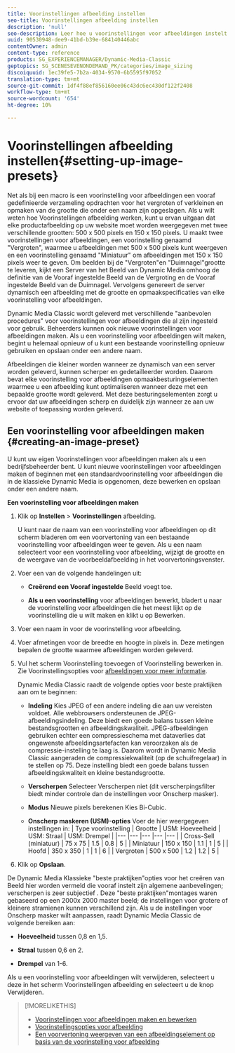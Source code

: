 ```yaml
---
title: Voorinstellingen afbeelding instellen
seo-title: Voorinstellingen afbeelding instellen
description: 'null'
seo-description: Leer hoe u voorinstellingen voor afbeeldingen instelt.
uuid: 90530948-dee9-41bd-b39e-684140446abc
contentOwner: admin
content-type: reference
products: SG_EXPERIENCEMANAGER/Dynamic-Media-Classic
geptopics: SG_SCENESEVENONDEMAND_PK/categories/image_sizing
discoiquuid: 1ec39fe5-7b2a-4034-9570-6b5595f97052
translation-type: tm+mt
source-git-commit: 1df4f88ef856160ee06c43dc6ec430df122f2408
workflow-type: tm+mt
source-wordcount: '654'
ht-degree: 10%

---
```



# Voorinstellingen afbeelding instellen{#setting-up-image-presets}

Net als bij een macro is een voorinstelling voor afbeeldingen een vooraf gedefinieerde verzameling opdrachten voor het vergroten of verkleinen en opmaken van de grootte die onder een naam zijn opgeslagen. Als u wilt weten hoe Voorinstellingen afbeelding werken, kunt u ervan uitgaan dat elke productafbeelding op uw website moet worden weergegeven met twee verschillende grootten: 500 x 500 pixels en 150 x 150 pixels. U maakt twee voorinstellingen voor afbeeldingen, een voorinstelling genaamd &quot;Vergroten&quot;, waarmee u afbeeldingen met 500 x 500 pixels kunt weergeven en een voorinstelling genaamd &quot;Miniatuur&quot; om afbeeldingen met 150 x 150 pixels weer te geven. Om beelden bij de &quot;Vergroten&quot;en &quot;Duimnagel&quot;grootte te leveren, kijkt een Server van het Beeld van Dynamic Media omhoog de definitie van de Vooraf ingestelde Beeld van de Vergroting en de Vooraf ingestelde Beeld van de Duimnagel. Vervolgens genereert de server dynamisch een afbeelding met de grootte en opmaakspecificaties van elke voorinstelling voor afbeeldingen.

Dynamic Media Classic wordt geleverd met verschillende &quot;aanbevolen procedures&quot; voor voorinstellingen voor afbeeldingen die al zijn ingesteld voor gebruik. Beheerders kunnen ook nieuwe voorinstellingen voor afbeeldingen maken. Als u een voorinstelling voor afbeeldingen wilt maken, begint u helemaal opnieuw of u kunt een bestaande voorinstelling opnieuw gebruiken en opslaan onder een andere naam.

Afbeeldingen die kleiner worden wanneer ze dynamisch van een server worden geleverd, kunnen scherper en gedetailleerder worden. Daarom bevat elke voorinstelling voor afbeeldingen opmaakbesturingselementen waarmee u een afbeelding kunt optimaliseren wanneer deze met een bepaalde grootte wordt geleverd. Met deze besturingselementen zorgt u ervoor dat uw afbeeldingen scherp en duidelijk zijn wanneer ze aan uw website of toepassing worden geleverd.

## Een voorinstelling voor afbeeldingen maken {#creating-an-image-preset}

U kunt uw eigen Voorinstellingen voor afbeeldingen maken als u een bedrijfsbeheerder bent. U kunt nieuwe voorinstellingen voor afbeeldingen maken of beginnen met een standaardvoorinstelling voor afbeeldingen die in de klassieke Dynamic Media is opgenomen, deze bewerken en opslaan onder een andere naam.

**Een voorinstelling voor afbeeldingen maken**

1. Klik op **Instellen** > **Voorinstellingen** afbeelding.

   U kunt naar de naam van een voorinstelling voor afbeeldingen op dit scherm bladeren om een voorvertoning van een bestaande voorinstelling voor afbeeldingen weer te geven. Als u een naam selecteert voor een voorinstelling voor afbeelding, wijzigt de grootte en de weergave van de voorbeeldafbeelding in het voorvertoningsvenster.

1. Voer een van de volgende handelingen uit:

   * **Creërend een Vooraf ingestelde** Beeld voegt toe.

   * **Als u een voorinstelling** voor afbeeldingen bewerkt, bladert u naar de voorinstelling voor afbeeldingen die het meest lijkt op de voorinstelling die u wilt maken en klikt u op Bewerken.

1. Voer een naam in voor de voorinstelling voor afbeelding.
1. Voer afmetingen voor de breedte en hoogte in pixels in. Deze metingen bepalen de grootte waarmee afbeeldingen worden geleverd.
1. Vul het scherm Voorinstelling toevoegen of Voorinstelling bewerken in. Zie Voorinstellingsopties voor [afbeeldingen voor meer informatie](application-setup.md#image_preset_options).

   Dynamic Media Classic raadt de volgende opties voor beste praktijken aan om te beginnen:

   * **Indeling** Kies JPEG of een andere indeling die aan uw vereisten voldoet. Alle webbrowsers ondersteunen de JPEG-afbeeldingsindeling. Deze biedt een goede balans tussen kleine bestandsgrootten en afbeeldingskwaliteit. JPEG-afbeeldingen gebruiken echter een compressieschema met dataverlies dat ongewenste afbeeldingsartefacten kan veroorzaken als de compressie-instelling te laag is. Daarom wordt in Dynamic Media Classic aangeraden de compressiekwaliteit (op de schuifregelaar) in te stellen op 75. Deze instelling biedt een goede balans tussen afbeeldingskwaliteit en kleine bestandsgrootte.

   * **Verscherpen** Selecteer Verscherpen niet (dit verscherpingsfilter biedt minder controle dan de instellingen voor Onscherp masker).

   * **Modus** Nieuwe pixels berekenen Kies Bi-Cubic.

   * **Onscherp maskeren (USM)-opties** Voer de hier weergegeven instellingen in:
   | Type voorinstelling | Grootte | USM: Hoeveelheid | USM: Straal | USM: Drempel |
   |--- |--- |--- |--- |--- |
   | Cross-Sell (miniatuur) | 75 x 75 | 1.5 | 0.8 | 5 |
   | Miniatuur | 150 x 150 | 1.1 | 1 | 5 |
   | Hoofd | 350 x 350 | 1 | 1 | 6 |
   | Vergroten | 500 x 500 | 1.2 | 1.2 | 5 |

1. Klik op **Opslaan**.

De Dynamic Media Klassieke &quot;beste praktijken&quot;opties voor het creëren van Beeld hier worden vermeld die vooraf instelt zijn algemene aanbevelingen; verscherpen is zeer subjectief . Deze &quot;beste praktijken&quot;montages waren gebaseerd op een 2000x 2000 master beeld; de instellingen voor grotere of kleinere stramienen kunnen verschillend zijn. Als u de instellingen voor Onscherp masker wilt aanpassen, raadt Dynamic Media Classic de volgende bereiken aan:

* **Hoeveelheid** tussen 0,8 en 1,5.

* **Straal** tussen 0,6 en 2.

* **Drempel** van 1-6.

Als u een voorinstelling voor afbeeldingen wilt verwijderen, selecteert u deze in het scherm Voorinstellingen afbeelding en selecteert u de knop Verwijderen.

>[!MORELIKETHIS]
>
>* [Voorinstellingen voor afbeeldingen maken en bewerken](application-setup.md#creating_and_editing_image_presets)
>* [Voorinstellingsopties voor afbeelding](application-setup.md#image_preset_options)
>* [Een voorvertoning weergeven van een afbeeldingselement op basis van de voorinstelling voor afbeelding](previewing-asset.md#previewing_an_image_asset_based_on_its_image_preset)

